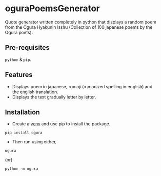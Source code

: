 # oguraPoemsGenerator
Quote generator written completely in python that displays a random poem from the Ogura Hyakunin Isshu (Collection of 100 japanese poems by the Ogura poets).

## Pre-requisites
`python` & `pip`.

## Features
- Displays poem in japanese, romaji (romanized spelling in english) and the english translation.
- Displays the text gradually letter by letter.

## Installation
  - Create a [venv](https://docs.python.org/3/library/venv.html) and use pip to install the package.
```
pip install ogura
```
  - Then run using either,
```
ogura
```
(or)
```
python -m ogura
```
